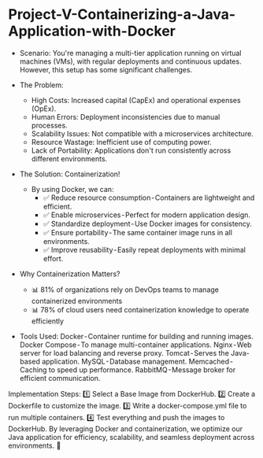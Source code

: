 # Project-V-Containerizing-a-Java-Application-with-Docker
* Scenario:
You're managing a multi-tier application running on virtual machines (VMs), with regular deployments and continuous updates. However, this setup has some significant challenges.
* The Problem:
     * High Costs: Increased capital (CapEx) and operational expenses (OpEx).
     * Human Errors: Deployment inconsistencies due to manual processes.
     * Scalability Issues: Not compatible with a microservices architecture.
     * Resource Wastage: Inefficient use of computing power.
     * Lack of Portability: Applications don't run consistently across different environments.

* The Solution: Containerization!
  * By using Docker, we can:
    * ✅ Reduce resource consumption - Containers are lightweight and efficient.
    * ✅ Enable microservices - Perfect for modern application design.
    * ✅ Standardize deployment - Use Docker images for consistency.
    * ✅ Ensure portability - The same container image runs in all environments.
    * ✅ Improve reusability - Easily repeat deployments with minimal effort.
* Why Containerization Matters?
    * 📊 81% of organizations rely on DevOps teams to manage containerized environments
    * 📊 78% of cloud users need containerization knowledge to operate efficiently
* Tools Used:
Docker - Container runtime for building and running images.
Docker Compose - To manage multi-container applications.
Nginx - Web server for load balancing and reverse proxy.
Tomcat - Serves the Java-based application.
MySQL - Database management.
Memcached - Caching to speed up performance.
RabbitMQ - Message broker for efficient communication.

Implementation Steps:
1️⃣ Select a Base Image from DockerHub.
2️⃣ Create a Dockerfile to customize the image.
3️⃣ Write a docker-compose.yml file to run multiple containers.
4️⃣ Test everything and push the images to DockerHub.
By leveraging Docker and containerization, we optimize our Java application for efficiency, scalability, and seamless deployment across environments. 🚀
